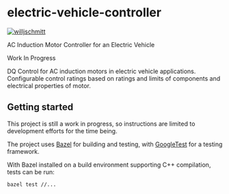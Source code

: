 # electric-vehicle-controller
[![willjschmitt](https://circleci.com/gh/willjschmitt/electric-vehicle-controller.svg?style=shield)](<https://circleci.com/gh/willjschmitt/electric-vehicle-controller>)

AC Induction Motor Controller for an Electric Vehicle

Work In Progress

DQ Control for AC induction motors in electric vehicle applications.
Configurable control ratings based on ratings and limits of components and
electrical properties of motor.

## Getting started
This project is still a work in progress, so instructions are limited to
development efforts for the time being.

The project uses [Bazel](https://bazel.build/) for building and testing, with
[GoogleTest](https://github.com/google/googletest) for a testing framework.

With Bazel installed on a build environment supporting C++ compilation, tests
can be run:
```
bazel test //...
```
